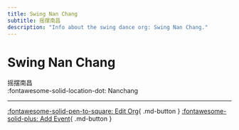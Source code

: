 ```yaml
---
title: Swing Nan Chang
subtitle: 摇摆南昌
description: "Info about the swing dance org: Swing Nan Chang."
---
```


# Swing Nan Chang

摇摆南昌  
:fontawesome-solid-location-dot: Nanchang  


---

[:fontawesome-solid-pen-to-square: Edit Org](https://github.com/swingdance/orgs/issues/new?assignees=&labels=update+org&projects=&template=03-update_entity.yml&title=Update%20Org%3A%20zh_CN%20%E2%80%A2%20Swing%20Nan%20Chang&region=zh_CN&id=swing-nan-chang&name=Swing%20Nan%20Chang){ .md-button } [:fontawesome-solid-plus: Add Event](https://github.com/swingdance/events/issues/new?assignees=&labels=add+event&projects=&template=02-add_entity.yml&title=Add%20Event%3A%20zh_CN%20%E2%80%A2%20%3CName%3E&region=zh_CN&province=Jiangxi&city=Nanchang&org_id=swing-nan-chang){ .md-button }
